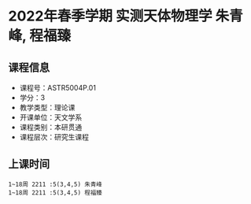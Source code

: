 # 2022年春季学期 实测天体物理学 朱青峰, 程福臻






## 课程信息

- 课程号：ASTR5004P.01
- 学分：3
- 教学类型：理论课
- 开课单位：天文学系
- 课程类别：本研贯通
- 课程层次：研究生课程

## 上课时间

```
1~18周 2211 :5(3,4,5) 朱青峰
1~18周 2211 :5(3,4,5) 程福臻
```

